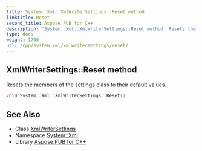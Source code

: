 ```yaml
---
title: System::Xml::XmlWriterSettings::Reset method
linktitle: Reset
second_title: Aspose.PUB for C++
description: 'System::Xml::XmlWriterSettings::Reset method. Resets the members of the settings class to their default values in C++.'
type: docs
weight: 1700
url: /cpp/system.xml/xmlwritersettings/reset/
---
```

## XmlWriterSettings::Reset method


Resets the members of the settings class to their default values.

```cpp
void System::Xml::XmlWriterSettings::Reset()
```

## See Also

* Class [XmlWriterSettings](../)
* Namespace [System::Xml](../../)
* Library [Aspose.PUB for C++](../../../)

